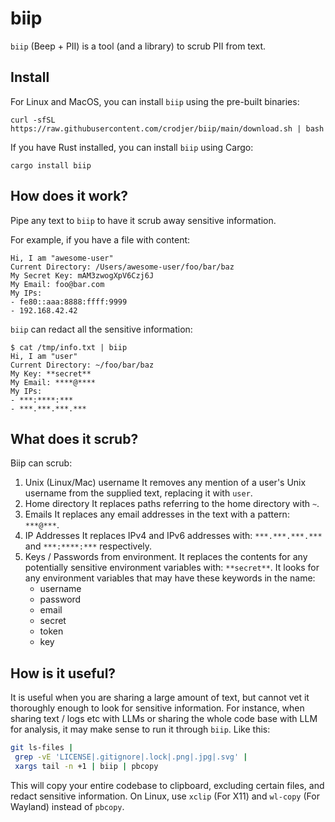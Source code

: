 # biip
`biip` (Beep + PII) is a tool (and a library) to scrub PII from text.

## Install
For Linux and MacOS, you can install `biip` using the pre-built binaries:
```
curl -sfSL https://raw.githubusercontent.com/crodjer/biip/main/download.sh | bash
```

If you have Rust installed, you can install `biip` using Cargo:
```
cargo install biip
```

## How does it work?
Pipe any text to `biip` to have it scrub away sensitive information.

For example, if you have a file with content:
```
Hi, I am "awesome-user"
Current Directory: /Users/awesome-user/foo/bar/baz
My Secret Key: mAM3zwogXpV6Czj6J
My Email: foo@bar.com
My IPs:
- fe80::aaa:8888:ffff:9999
- 192.168.42.42
```

`biip` can redact all the sensitive information:
```
$ cat /tmp/info.txt | biip
Hi, I am "user"
Current Directory: ~/foo/bar/baz
My Key: **secret**
My Email: ****@****
My IPs:
- ***:****:***
- ***.***.***.***
```

## What does it scrub?
Biip can scrub:

 1. Unix (Linux/Mac) username
    It removes any mention of a user's Unix username from the supplied text,
    replacing it with `user`.
 2. Home directory
    It replaces paths referring to the home directory with `~`.
 3. Emails
    It replaces any email addresses in the text with a pattern: `***@***`.
 4. IP Addresses
    It replaces IPv4 and IPv6 addresses with: `***.***.***.***` and
    `***:****:***` respectively.
 5. Keys / Passwords from environment.
    It replaces the contents for any potentially sensitive environment variables
    with: `**secret**`. It looks for any environment variables that may have
    these keywords in the name:
    - username
    - password
    - email
    - secret
    - token
    - key

## How is it useful?
It is useful when you are sharing a large amount of text, but cannot vet it
thoroughly enough to look for sensitive information. For instance, when sharing
text / logs etc with LLMs or sharing the whole code base with LLM for analysis,
it may make sense to run it through `biip`. Like this:

```bash
git ls-files |
 grep -vE 'LICENSE|.gitignore|.lock|.png|.jpg|.svg' |
 xargs tail -n +1 | biip | pbcopy
```
This will copy your entire codebase to clipboard, excluding certain files, and
redact sensitive information. On Linux, use `xclip` (For X11) and `wl-copy` (For
Wayland) instead of `pbcopy`.
